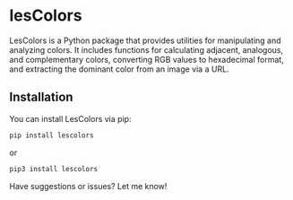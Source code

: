 # lesColors

LesColors is a Python package that provides utilities for manipulating and analyzing colors. It includes functions for calculating adjacent, analogous, and complementary colors, converting RGB values to hexadecimal format, and extracting the dominant color from an image via a URL.

## Installation

You can install LesColors via pip:

```bash
pip install lescolors
```

or

```bash
pip3 install lescolors
```


Have suggestions or issues? Let me know!
